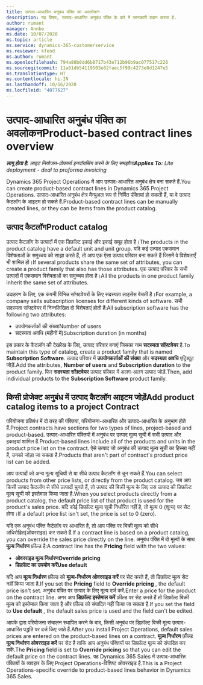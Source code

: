 ```yaml
---
title: उत्पाद-आधारित अनुबंध पंक्ति का अवलोकन
description: यह विषय, उत्पाद-आधारित अनुबंध पंक्ति के बारे में जानकारी प्रदान करता है.
author: rumant
manager: Annbe
ms.date: 10/07/2020
ms.topic: article
ms.service: dynamics-365-customerservice
ms.reviewer: kfend
ms.author: rumant
ms.openlocfilehash: 794a80b0dd6b8717b43e712b96b9ac077517c226
ms.sourcegitcommit: 11a61db54119503e82faec5f99c4273e8d1247e5
ms.translationtype: HT
ms.contentlocale: hi-IN
ms.lasthandoff: 10/16/2020
ms.locfileid: "4077627"
---
```

# <a name="product-based-contract-lines-overview"></a><span data-ttu-id="98f43-103">उत्पाद-आधारित अनुबंध पंक्ति का अवलोकन</span><span class="sxs-lookup"><span data-stu-id="98f43-103">Product-based contract lines overview</span></span>

<span data-ttu-id="98f43-104">_**लागू होता है:** लाइट नियोजन-प्रोफार्मा इनवॉयसिंग करने के लिए समझौता_</span><span class="sxs-lookup"><span data-stu-id="98f43-104">_**Applies To:** Lite deployment - deal to proforma invoicing_</span></span>

<span data-ttu-id="98f43-105">Dynamics 365 Project Operations में आप उत्पाद-आधारित अनुबंध क्षेत्र बना सकते हैं.</span><span class="sxs-lookup"><span data-stu-id="98f43-105">You can create product-based contract lines in Dynamics 365 Project Operations.</span></span> <span data-ttu-id="98f43-106">उत्पाद-आधारित अनुबंध क्षेत्र मैन्युअल रूप से निर्मित पंक्तियां हो सकती हैं, या वे उत्पाद कैटलॉग के आइटम हो सकते हैं.</span><span class="sxs-lookup"><span data-stu-id="98f43-106">Product-based contract lines can be manually created lines, or they can be items from the product catalog.</span></span>

## <a name="product-catalog"></a><span data-ttu-id="98f43-107">उत्पाद कैटलॉग</span><span class="sxs-lookup"><span data-stu-id="98f43-107">Product catalog</span></span>

<span data-ttu-id="98f43-108">उत्पाद कैटलॉग के उत्पादों में एक डिफ़ॉल्ट इकाई और इकाई समूह होता है।</span><span class="sxs-lookup"><span data-stu-id="98f43-108">The products in the product catalog have a default unit and unit group.</span></span> <span data-ttu-id="98f43-109">यदि कई उत्पाद एकसमान विशेषताओं के समुच्चय को साझा करते हैं, तो आप एक ऐसा उत्पाद परिवार बना सकते हैं जिसमें वे विशेषताएँ भी शामिल हों।</span><span class="sxs-lookup"><span data-stu-id="98f43-109">If several products share the same set of attributes, you can create a product family that also has those attributes.</span></span> <span data-ttu-id="98f43-110">एक उत्पाद परिवार के सभी उत्पादों में एकसमान विशेषताओं का समुच्चय होता है।</span><span class="sxs-lookup"><span data-stu-id="98f43-110">All the products in one product family inherit the same set of attributes.</span></span>

<span data-ttu-id="98f43-111">उदाहरण के लिए, एक कंपनी विभिन्न सॉफ्टवेयरों के लिए सदस्यता लाइसेंस बेचती है।</span><span class="sxs-lookup"><span data-stu-id="98f43-111">For example, a company sells subscription licenses for different kinds of software.</span></span> <span data-ttu-id="98f43-112">सभी सदस्यता सॉफ्टवेयर में निम्नलिखित दो विशेषताएं होती हैं:</span><span class="sxs-lookup"><span data-stu-id="98f43-112">All subscription software has the following two attributes:</span></span>

- <span data-ttu-id="98f43-113">उपयोगकर्ताओं की संख्या</span><span class="sxs-lookup"><span data-stu-id="98f43-113">Number of users</span></span>
- <span data-ttu-id="98f43-114">सदस्यता अवधि (महीनों में)</span><span class="sxs-lookup"><span data-stu-id="98f43-114">Subscription duration (in months)</span></span>

<span data-ttu-id="98f43-115">इस प्रकार के कैटलॉग की देखरेख के लिए, उत्पाद परिवार बनाएं जिसका नाम **सदस्यता सॉफ़्टवेयर** है.</span><span class="sxs-lookup"><span data-stu-id="98f43-115">To maintain this type of catalog, create a product family that is named **Subscription Software**.</span></span> <span data-ttu-id="98f43-116">उत्पाद परिवार में **उपयोगकर्ताओं की संख्या** और **सदस्यता अवधि** एट्रिब्यूट जोड़ें.</span><span class="sxs-lookup"><span data-stu-id="98f43-116">Add the attributes, **Number of users** and **Subscription duration** to the product family.</span></span> <span data-ttu-id="98f43-117">फिर **सदस्यता सॉफ़्टवेयर** उत्पाद परिवार में अलग-अलग उत्पाद जोड़ें.</span><span class="sxs-lookup"><span data-stu-id="98f43-117">Then, add individual products to the **Subscription Software** product family.</span></span>

## <a name="add-product-catalog-items-to-a-project-contract"></a><span data-ttu-id="98f43-118">किसी प्रोजेक्ट अनुबंध में उत्पाद कैटलॉग आइटम जोडे़ं</span><span class="sxs-lookup"><span data-stu-id="98f43-118">Add product catalog items to a project Contract</span></span>

<span data-ttu-id="98f43-119">परियोजना प्रतिबंध में दो तरह की पंक्तियां, परियोजना-आधारित और उत्पाद-आधारित के अनुभाग होते हैं.</span><span class="sxs-lookup"><span data-stu-id="98f43-119">Project contracts have sections for two types of lines, project-based and product-based.</span></span> <span data-ttu-id="98f43-120">उत्पाद-आधारित पंक्तियों में अनुबंध पर उत्पाद मूल्य सूची में सभी उत्पाद और इकाइयां शामिल हैं.</span><span class="sxs-lookup"><span data-stu-id="98f43-120">Product-based lines include all of the products and units in the product price list on the contract.</span></span> <span data-ttu-id="98f43-121">ऐसे उत्पाद जो अनुबंध की उत्पाद मूल्य सूची का हिस्सा नहीं हैं, उनको जोड़ा जा सकता है.</span><span class="sxs-lookup"><span data-stu-id="98f43-121">Products that aren't part of contract's product price list can be added.</span></span>

<span data-ttu-id="98f43-122">आप उत्पादों को अन्य मूल्य सूचियों से या सीधे उत्पाद कैटलॉग से चुन सकते हैं.</span><span class="sxs-lookup"><span data-stu-id="98f43-122">You can select products from other price lists, or directly from the product catalog.</span></span> <span data-ttu-id="98f43-123">जब आप किसी उत्पाद कैटलॉग से सीधे उत्पादों चुनते हैं, तो उत्पाद की बिक्री मूल्य के लिए उस उत्पाद की डिफ़ॉल्ट मूल्य सूची को इस्तेमाल किया जाता है.</span><span class="sxs-lookup"><span data-stu-id="98f43-123">When you select products directly from a product catalog, the default price list of that product is used for the product's sales price.</span></span> <span data-ttu-id="98f43-124">यदि कोई डिफ़ॉल्ट मूल्य सूची निर्धारित नहीं है, तो मूल्य 0 (शून्य) पर सेट होगा।</span><span class="sxs-lookup"><span data-stu-id="98f43-124">If a default price list isn't set, the price is set to 0 (zero).</span></span>

<span data-ttu-id="98f43-125">यदि एक अनुबंध पंक्ति कैटेलॉग पर आधारित है, तो आप पंक्ति पर बिक्री मूल्य को सीधे अधिरोहित(ओवरराइड) कर सकते हैं.</span><span class="sxs-lookup"><span data-stu-id="98f43-125">If a contract line is based on a product catalog, you can override the sales price directly on the line.</span></span> <span data-ttu-id="98f43-126">अनुबंध पंक्ति में दो मूल्यों के साथ **मूल्य निर्धारण** फ़ील्ड है:</span><span class="sxs-lookup"><span data-stu-id="98f43-126">A contract line has the **Pricing** field with the two values:</span></span>

- <span data-ttu-id="98f43-127">**ओवरराइड मूल्य निर्धारण**</span><span class="sxs-lookup"><span data-stu-id="98f43-127">**Override pricing**</span></span>
- <span data-ttu-id="98f43-128">**डिफ़ॉल्ट का उपयोग करें**</span><span class="sxs-lookup"><span data-stu-id="98f43-128">**Use default**</span></span>

<span data-ttu-id="98f43-129">यदि आप **मूल्य निर्धारण** फ़ील्ड को **मूल्य-निर्धारण ओवरराइड करें** पर सेट करते हैं, तो डिफ़ॉल्ट मूल्य सेट नहीं किया जाता है.</span><span class="sxs-lookup"><span data-stu-id="98f43-129">If you set the **Pricing** field to **Override pricing** , the default price isn't set.</span></span> <span data-ttu-id="98f43-130">अनुबंध पंक्ति पर उत्पाद के लिए मूल्य दर्ज करें.</span><span class="sxs-lookup"><span data-stu-id="98f43-130">Enter a price for the product on the contract line.</span></span> <span data-ttu-id="98f43-131">अगर आप **डिफ़ॉल्ट इस्तेमाल करें** फ़ील्ड पर सेट करते हैं तो डिफ़ॉल्ट बिक्री मूल्य को इस्तेमाल किया जाता है और फ़ील्ड को संपादित नहीं किया जा सकता है.</span><span class="sxs-lookup"><span data-stu-id="98f43-131">If you set the field to **Use default** , the default sales price is used and the field can't be edited.</span></span>

<span data-ttu-id="98f43-132">आपके द्वारा परियोजना संचालन स्थापित करने के बाद, किसी अनुबंध पर डिफ़ॉल्ट बिक्री मूल्य उत्पाद-आधारित पद्धति पर दर्ज किए जाते हैं.</span><span class="sxs-lookup"><span data-stu-id="98f43-132">After you install Project Operations, default sales prices are entered on the product-based lines on a contract.</span></span> <span data-ttu-id="98f43-133">**मूल्य निर्धारण** फ़ील्ड **मूल्य निर्धारण ओवरराइड करें** पर सेट है ताकि आप अनुबंध पंक्तियों पर डिफ़ॉल्ट मूल्य को संपादित कर सकें.</span><span class="sxs-lookup"><span data-stu-id="98f43-133">The **Pricing** field is set to **Override pricing** so that you can edit the default price on the contract lines.</span></span> <span data-ttu-id="98f43-134">यह Dynamics 365 Sales में उत्पाद-आधारित पंक्तियों के व्यवहार के लिए Project Operations-विशिष्ट ओवरराइड है.</span><span class="sxs-lookup"><span data-stu-id="98f43-134">This is a Project Operations-specific override to product-based lines behavior in Dynamics 365 Sales.</span></span>
